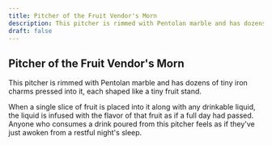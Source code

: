 ```yaml
---
title: Pitcher of the Fruit Vendor's Morn
description: This pitcher is rimmed with Pentolan marble and has dozens of tiny iron charms pressed into it, each shaped like a tiny fruit stand....
draft: false
---
```


## Pitcher of the Fruit Vendor's Morn

This pitcher is rimmed with Pentolan marble and has dozens of tiny iron charms pressed into it, each shaped like a tiny fruit stand.

When a single slice of fruit is placed into it along with any drinkable liquid, the liquid is infused with the flavor of that fruit as if a full day had passed. Anyone who consumes a drink poured from this pitcher feels as if they've just awoken from a restful night's sleep.
